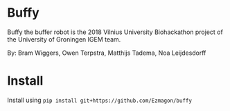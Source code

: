 # Buffy

Buffy the buffer robot is the 2018 Vilnius University Biohackathon project of the University of Groningen IGEM team.

By: Bram Wiggers, Owen Terpstra, Matthijs Tadema, Noa Leijdesdorff 

# Install
Install using `pip install git+https://github.com/Ezmagon/buffy`
